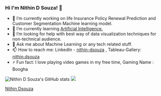 ### Hi I'm Nithin D Souza! 👋

- 🔭 I’m currently working on life Insurance Policy Renewal Prediction and Customer Segmentation Machine learning model.
- 🌱 I’m currently learning [Artificial Intelligence.](https://en.wikipedia.org/wiki/Artificial_intelligence)
- 🤔 I’m looking for help with best way of data visualization techniques for non-technical audience.
- 💬 Ask me about Machine Learning or any tech related stuff.
- 📫 How to reach me: LinkedIn - [nithin-dsouza](https://www.linkedin.com/in/nithin-dsouza-b87721147/) , Tableau-Gallery: [nithin.dsouza](https://public.tableau.com/profile/nithin.dsouza#!/)
- ⚡ Fun fact: I love playing video games in my free time, Gaming Name : Boogha

![Nithin D Souza's GitHub stats](https://github-readme-stats.vercel.app/api?username=nithindsouza&show_icons=true&theme=radical)
<img src= "https://github-readme-stats.vercel.app/api/top-langs/?username=nithindsouza&&show_icons=true&title_color=ffffff&icon_color=bb2acf&text_color=daf7dc&bg_color=151515">
<script src="https://platform.linkedin.com/badges/js/profile.js" async defer type="text/javascript"></script>
<div class="badge-base LI-profile-badge" data-locale="en_US" data-size="medium" data-theme="light" data-type="HORIZONTAL" data-vanity="nithinsouza" data-version="v1"><a class="badge-base__link LI-simple-link" href="https://in.linkedin.com/in/nithinsouza?trk=profile-badge">Nithin Dsouza</a></div>
              
